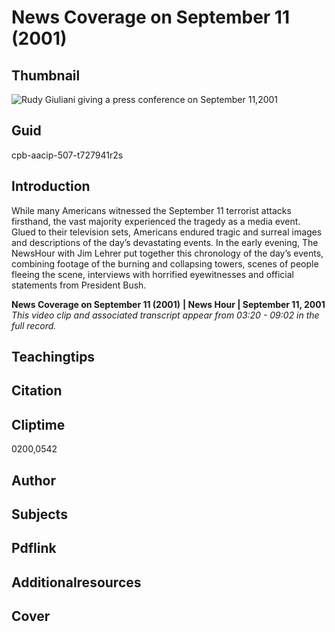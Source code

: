# News Coverage on September 11 (2001)

## Thumbnail

![Rudy Giuliani giving a press conference on September 11,2001](https://s3.amazonaws.com/americanarchive.org/primary_source_sets/1_Feminism.jpg "Rudy Giuliani giving a press conference on September 11,2001")


## Guid
cpb-aacip-507-t727941r2s

## Introduction

While many Americans witnessed the September 11 terrorist attacks firsthand, the vast majority experienced the tragedy as a media event. Glued to their television sets, Americans endured tragic and surreal images and descriptions of the day’s devastating events. In the early evening, The NewsHour with Jim Lehrer put together this chronology of the day’s events, combining footage of the burning and collapsing towers, scenes of people fleeing the scene, interviews with horrified eyewitnesses and official statements from President Bush.

<b>News Coverage on September 11 (2001)</b>
<b>| News Hour | September 11, 2001 </b>
<i>This video clip and associated transcript appear from 03:20 - 09:02 in the full record.</i>

## Teachingtips

## Citation

## Cliptime

0200,0542

## Author
## Subjects
## Pdflink
## Additionalresources
## Cover

